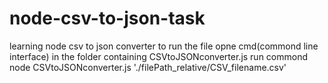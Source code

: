 # node-csv-to-json-task
learning node csv to json converter
to run the file opne cmd(commond line interface) in the folder containing CSVtoJSONconverter.js
run commond 
node CSVtoJSONconverter.js './filePath_relative/CSV_filename.csv'
